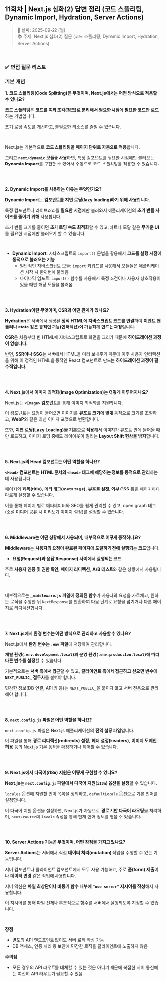 ## 11회차 | Next.js 심화(2) 답변 정리 (코드 스플리팅, Dynamic Import, Hydration, Server Actions)

> 📅 날짜: 2025-09-22 (월) <br/>
> 📚 주제: Next.js 심화(2) 질문 (코드 스플리팅, Dynamic Import, Hydration, Server Actions)

<br/>

### ✅ 면접 질문 리스트

### 기본 개념

**1. 코드 스플리팅(Code Splitting)은 무엇이며, Next.js에서는 어떤 방식으로 적용할 수 있나요?**

**코드 스플리팅**은 **코드를 여러 조각(청크)로 분리해서 필요한 시점에 필요한 코드만 로드**하는 기법입니다.

초기 로딩 속도를 개선하고, 불필요한 리소스를 줄일 수 있습니다.

<br/>

Next.js는 기본적으로 **코드 스플리팅을 페이지 단위로 자동으로 적용**합니다.

그리고 **`next/dynamic` 모듈을 사용**하면, 특정 컴포넌트를 필요한 시점에만 불러오는 **Dynamic Import**를 구현할 수 있어서 수동으로 코드 스플리팅을 적용할 수 있습니다.

<br/><br/>

**2. Dynamic Import를 사용하는 이유는 무엇인가요?**

**Dynamic Import**는 **컴포넌트를 지연 로딩(lazy loading)하기 위해 사용**합니다.

특정 컴포넌트나 라이브러리를 **필요한 시점**에만 불러와서 애플리케이션의 **초기 번들 사이즈를 줄이기 위해** 사용합니다.

초기 번들 크기를 줄이면 **초기 로딩 속도 최적화**할 수 있고, 차트나 모달 같은 **무거운 UI**를 필요한 시점에만 불러오게 할 수 있습니다.

<br/>

- **Dynamic Import**: 자바스크립트의 `import()` 문법을 활용해서 **코드를 실행 시점에 동적으로 불러오는 기능**
  - 일반적인 자바스크립트 모듈: `import` 키워드를 사용해서 모듈들은 애플리케이션 시작 시 한꺼번에 불러옴
  - 다이나믹 임포트: `import()` 함수를 사용해서 특정 조건이나 사용자 상호작용이 있을 때만 해당 모듈을 불러옴

<br/><br/>

**3. Hydration이란 무엇이며, CSR과 어떤 관계가 있나요?**

**Hydration**은 서버에서 생성된 **정적 HTML에 자바스크립트 코드를 연결**하여 **이벤트 핸들러나 state 같은 동적인 기능(인터렉션)이 가능하게 만드는 과정**입니다.

**CSR**은 처음부터 빈 HTML에 자바스크립트로 화면을 그리기 때문에 **하이드레이션 과정이 없습니다.**

반면, **SSR이나 SSG는** 서버에서 HTML을 미리 보내주기 때문에 이후 사용자 인터랙션을 위해 이 정적인 HTML을 동적인 React 컴포넌트로 만드는 **하이드레이션 과정이 필수적입니다.**

<br/><br/>

**4. Next.js에서 이미지 최적화(Image Optimization)는 어떻게 이루어지나요?**

Next.js는 **`<Image>` 컴포넌트**를 통해 이미지 최적화를 지원합니다.

이 컴포넌트는 요청이 들어오면 이미지를 **뷰포트 크기에 맞게** 동적으로 크기를 조절하고, **WebP**와 같은 최신 이미지 포맷으로 변환합니다.

또한, **지연 로딩(Lazy Loading)을 기본으로 적용**해서 이미지가 뷰포트 안에 들어올 때만 로드하고, 이미지 로딩 중에도 레이아웃이 밀리는 **Layout Shift 현상을 방지**합니다.

<br/><br/>

**5. Next.js의 Head 컴포넌트는 어떤 역할을 하나요?**

**`<Head>` 컴포넌트**는 **HTML 문서의 `<head>` 태그에 해당하는 정보를 동적으로 관리**하는 데 사용됩니다.

페이지의 **제목(title)**, **메타 태그(meta tags)**, **뷰포트 설정**, **외부 CSS** 등을 페이지마다 다르게 설정할 수 있습니다.

이를 통해 페이지 별로 메타데이터와 SEO를 쉽게 관리할 수 있고, open graph 태그(소셜 미디어 공유 시 미리보기 이미지 설정)를 설정할 수 있습니다.

<br/><br/>

**6. Middleware는 어떤 상황에서 사용되며, 내부적으로 어떻게 동작하나요?**

**Middleware**는 **사용자의 요청이 완료된 페이지에 도달하기 전에 실행되는 코드**입니다.

- **요청(Request)과 응답(Response) 사이에서 실행되는 코드**

주로 **사용자 인증 및 권한 확인**, **페이지 리디렉션**, **A/B 테스트**와 같은 상황에서 사용됩니다.

<br/>

내부적으로는 **`_middleware.js` 파일에 정의된 함수**가 사용자의 요청을 가로채고, 원하는 로직을 수행한 뒤 `NextResponse`를 반환하여 다음 단계로 요청을 넘기거나 다른 페이지로 리디렉션합니다.

<br/><br/>

**7. Next.js에서 환경 변수는 어떤 방식으로 관리하고 사용할 수 있나요?**

Next.js에서 **환경 변수는 `.env` 파일**에 저장하여 관리합니다.

**개발 환경(`.env.development.local`)과 운영 환경(`.env.production.local`)에 따라 다른 변수를 설정**할 수 있습니다.

기본적으로는 **서버 측에서 접근**할 수 있고, **클라이언트 측에서 접근하고 싶으면 변수에 `NEXT_PUBLIC_` 접두사**를 붙여야 합니다.

민감한 정보(DB 연결, API 키 등)는 `NEXT_PUBLIC_`을 붙이지 않고 서버 전용으로 관리해야 합니다.

<br/><br/>

**8. `next.config.js` 파일은 어떤 역할을 하나요?**

`next.config.js` 파일은 Next.js 애플리케이션의 **전역 설정 파일**입니다.

이 파일을 통해 **경로 리디렉션(redirects) 설정**, **헤더 설정(headers)**, **이미지 도메인 허용** 등의 Next.js 기본 동작을 확장하거나 제어할 수 있습니다.

<br/><br/>

**9. Next.js에서 다국어(i18n) 지원은 어떻게 구현할 수 있나요?**

**Next.js는 `next.config.js` 파일에서 다국어 지원(`i18n`) 옵션을 설정**할 수 있습니다.

`locales` 옵션에 지원할 언어 목록을 정의하고, `defaultLocale` 옵션으로 기본 언어를 설정합니다.

이 다국어 지원 옵션을 설정하면, Next.js가 자동으로 **경로 기반 다국어 라우팅**을 처리하며, `next/router`의 `locale` 속성을 통해 현재 언어 정보를 얻을 수 있습니다.

<br/><br/>

**10. Server Actions 기능은 무엇이며, 어떤 장점을 가지고 있나요?**

**Server Actions**는 서버에서 직접 **데이터 처리(mutation)** 작업을 수행할 수 있는 기능입니다.

서버 컴포넌트나 클라이언트 컴포넌트에서 모두 사용 가능하고, 주로 **폼(form) 제출**이나 **데이터 변경** 같은 작업에 사용합니다.

서버 액션은 **파일 최상단이나 비동기 함수 내부에 `"use server"` 지시어를 작성**해서 사용합니다.

이 지시어를 통해 파일 전체나 부분적으로 함수를 서버에서 실행되도록 지정할 수 있습니다.

<br/>

**장점**

- 별도의 API 엔드포인트 없이도 서버 로직 작성 가능
- DB 액세스, 인증 처리 등 보안에 민감한 로직을 클라이언트에 노출하지 않음

**주의점**

- 모든 경우의 API 라우트를 대체할 수 있는 것은 아니기 때문에 복잡한 서버 통신에는 여전히 API 라우트가 필요할 수 있음

<br/>
